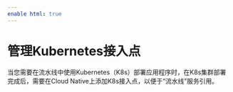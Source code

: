 ```yaml
---
enable html: true
---
```

# 管理Kubernetes接入点

当您需要在流水线中使用Kubernetes（K8s）部署应用程序时，在K8s集群部署完成后，需要在Cloud Native上添加K8s接入点，以便于“流水线”服务引用。


